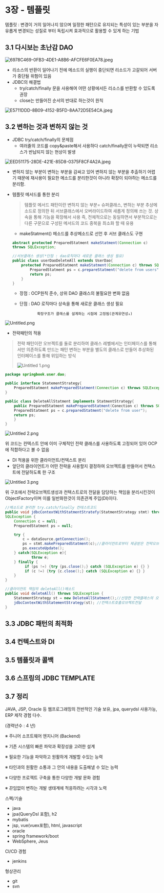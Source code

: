 # 3장 - 템플릿

템플릿 : 변경이 거의 일어나지 않으며 일정한 패턴으로 유지되는 특성이 있는 부분을 자유롭게 변경되는 성질로  부터 독립시켜 효과적으로 활용할 수 있게 하는 기법

## 3.1 다시보는 초난감 DAO

![6978C469-0FB3-4DE1-A8B6-AFCFE6F0EA78.jpeg](IMG%2F6978C469-0FB3-4DE1-A8B6-AFCFE6F0EA78.jpeg)

- 리소스의 반환이 일어나기 전에 메소드의 실행이 중단되면 리소드가 고갈되어 서버가 중단될 위험이 있음
- JDBC의 해결법
    - try/catch/finally 문을 사용해여 어떤 상황에서든 리소스를 반환할 수 있도록 권장
    - close는 만들어진 순서의 반대로 하는것이 원칙

![E5711DDD-8B09-4152-B5FD-8AA72D5E54CA.jpeg](IMG%2FE5711DDD-8B09-4152-B5FD-8AA72D5E54CA.jpeg)

## 3.2 변하는 것과 변하지 않는 것

- JDBC try/catch/finally의 문제점
    - 여러줄의 코드를 copy&paste해서 사용하다 catch/finally문이 누락되면 리소스가 반납되지 않는 현상이 발생

![EED51175-28DE-421E-85D8-0375F8CF4A2A.jpeg](IMG%2FEED51175-28DE-421E-85D8-0375F8CF4A2A.jpeg)

- 변하지 않는 부분이 변하는 부분을 감싸고 있어 변하지 않는 부분을 추출하기 어렵기 때문에 재사용이 필요한 메소드를 분리한것이 아니라 확장이 되야하는 메소드를 분리함.
- 템플릿 메서드를 통한 분리
    
    > 템플릿 메서드 패턴이란
    변하지 않는 부분= 슈퍼클래스, 변하는 부분 추상메소드로 정의한 뒤 서브클래스에서 오버라이드하여 새롭게 정의해 쓰는 것. 상속을 통해 기능을 확장해서 사용
    즉, 전체적으로는 동일하면서 부분적으로는 다른 구문으로 구성된 메서드의 코드 중복을 최소화 할 때 유용
    > 
    - makeStatment() 메소드를 추상메소드로 선언 후 서브 클래스도 구현
    
    ```java
    abstract protected PreparedStatment makeStatment(Connection c) 
    throws SQLException;
    
    //서브클래스 생성(*단점 : dao로직마다 새로운 클래스 생성 필요)
    public class userDaoDeleteAll extends UserDao{
    	protected PreparedStatment makeStatment(Connection c) throws SQLException{
    		PreparedStatment ps = c.prepareStatment("delete from users");
    		return ps;
    	}
    }
    ```
    
    - 장점 : OCP원칙 준수, 상위 DAO 클래스의 불필요한 변화 없음
    - 단점 : DAO 로직마다 상속을 통해 새로운 클래스 생성 필요
        
                  확장구조가 클래스를 설계하는 시점에 고정됨(관계유연성↓)
        
![Untitled.png](IMG%2FUntitled.png)

- 전략패턴의 적용

> 전략 패턴이란
오브젝트를 둘로 분리하여 클래스 레벨에서는 인터페이스를 통해서만 의존하도록 만드는 패턴 
변하는 부분을 별도의 클래스로 만들어 추상화된 인터페이스를 통해 위임하는 방식
> 
> ![Untitled 1.png](IMG%2FUntitled%201.png)
> 

```java
package springbook.user.dao;

public interface StatementStrategy{
	PreparedStatment makePreparedStatment(Connection c) throws SQLException;
}

public class DeleteAllStatment implements StatmentStrategy{
	public PreparedStatment makePreparedStatment(Conection c) throws SQLException{
	PreparedStatment ps = c.preparedStatment("delete from user");
	return ps;
	}
}
```

![Untitled 2.png](IMG%2FUntitled%202.png)

위 코드는 컨텍스트 안에 이미 구체적인 전략 클래스를 사용하도록 고정되어 있어 OCP에 적합하다고 볼 수 없음

- DI 적용을 위한 클라이언트/컨텍스트 분리
- 앞단의 클라이언트가 어떤 전략을 사용할지 결정하여 오브젝트를 만들어서 컨텍스트에 전달하도록 한 구조

![Untitled 3.png](IMG%2FUntitled%203.png)

위 구조에서 전략오브젝트생성과 컨텍스트로의 전달을 담당하는 책임을 분리시킨것이 ObjectFactory이며 이를 일반화한것이 의존관계 주입(DI)이다.

```java
//메소드로 분리한 try.catch/finally 컨테스트코드
public void jdbcContextWithStatmentStratefy(StatmentStrategy stmt) throws
SQLException {
	Connection c = null;
	PreparedStatment ps = null;

	try {
		c = dataSource.getConnection();
		ps = stmt.makePreparedStatment(c);//클라이언트로부터 제공받은 전략오브젝트 호출
		ps.executeUpdate();
	} catch(SQLException e){
			throw e;
	} finally {
		 if (ps !=) {try {ps.close();} catch (SQLException e) {} }
		 if (c !=) {try {c.close();} catch (SQLException e) {} }
	}	
}

//클라이언트 책임의 deleteAll()메소드
public void deleteAll() throws SQLException {
	StatementStrategy st = new DeleteAllStatment();//선정한 전략클래스의 오브젝트 생성
	jdbcContextWithStatementStrategy(st); //컨텍스트호출오브젝트전달
}
```

## 3.3 JDBC 패턴의 최적화

## 3.4 컨텍스트와 DI

## 3.5 템플릿과 콜백

## 3.6 스프링의 JDBC TEMPLATE

## 3.7 정리

JAVA, JSP, Oracle 등 웹프로그래밍의 전반적인 기술 보유, jpa, querydsl 사용가능, ERP 제작 경험 다수.

(경력년수 : 4 년)

※ 주니어 소프트웨어 엔지니어 (Backend)

※ 기존 시스템의 빠른 파악과 확장성을 고려한 설계

※ 필요한 기능을 파악하고 원활하게 개발할 수있는 능력

※ 타인과의 원활한 소통과 그 안의 내용을 도출해낼 수 있는 능력

※ 다양한 프로젝트 구축을 통한 다양한 개발 문화 경험

※ 끈임없이 변하는 개발 생태계에 적응하려는 시각과 노력

스펙/기술

- java
- jpa(QueryDsl 포함), h2
- mybatis
- jsp, vue(vuex포함), html, javascript
- oracle
- spring framework/boot
- WebSphere, Jeus

CI/CD 경험

- jenkins

형상관리

- git
- svn